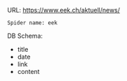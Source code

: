 URL: https://www.eek.ch/aktuell/news/

    Spider name: eek

DB Schema:
- title
- date
- link
- content

